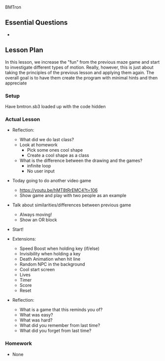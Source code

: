 BMTron

## Essential Questions

- 

## Lesson Plan

In this lesson, we increase the "fun" from the previous maze game and start
to investigate different types of motion. Really, however, this is just about
taking the principles of the previous lesson and applying them again. The overall
goal is to have them create the program with minimal hints and then appreciate

### Setup

Have bmtron.sb3 loaded up with the code hidden

### Actual Lesson

- Reflection:
    - What did we do last class?
    - Look at homework
        - Pick some ones cool shape
        - Create a cool shape as a class
    - What is the difference between the drawing and the games?
        - infinite loop
        - No user input
- Today going to do another video game
    - https://youtu.be/hMT8tRrEMC4?t=106
    - Show game and play with two people as an example
- Talk about similarities/differences between previous game
    - Always moving!
    - Show an OR block
- Start!

- Extensions:
    - Speed Boost when holding key (if/else)
    - Invisibility when holding a key
    - Death Animation when hit line
    - Random NPC in the background
    - Cool start screen
    - Lives
    - Timer
    - Score
    - Reset
- Reflection:
    - What is a game that this reminds you of?
    - What was easy?
    - What was hard?
    - What did you remember from last time?
    - What did you forget from last time?

### Homework

- None

